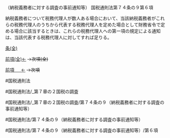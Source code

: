 （納税義務者に対する調査の事前通知等）
国税通則法第７４条の９第６項

納税義務者について税務代理人が数人ある場合において、当該納税義務者がこれらの税務代理人のうちから代表する税務代理人を定めた場合として財務省令で定める場合に該当するときは、これらの税務代理人への第一項の規定による通知は、当該代表する税務代理人に対してすれば足りる。

[条(全)](国税通則法＿＿＿＿＿第７４条の９_.md)

[前項(全)←](国税通則法＿＿＿＿＿第７４条の９第５項_.md)  ~~→次項(全)~~

[前項 　 ←](国税通則法＿＿＿＿＿第７４条の９第５項.md)  ~~→次項~~



#国税通則法

#国税通則法/_第７章の２国税の調査

#国税通則法/_第７章の２国税の調査/第７４条の９（納税義務者に対する調査の事前通知等）

#国税通則法/第７４条の９（納税義務者に対する調査の事前通知等）

#国税通則法/第７４条の９（納税義務者に対する調査の事前通知等）/第６項

